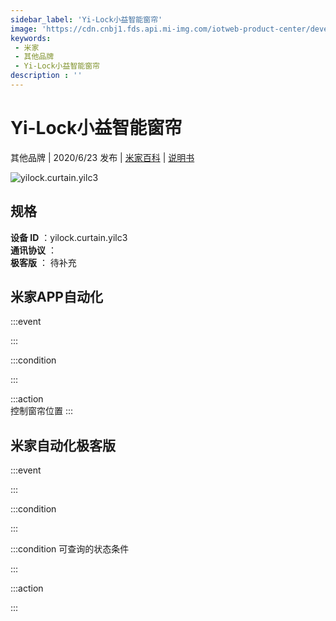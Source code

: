 ```yaml
---
sidebar_label: 'Yi-Lock小益智能窗帘'
image: 'https://cdn.cnbj1.fds.api.mi-img.com/iotweb-product-center/developer_1589974476270XIA3RQBh.png?GalaxyAccessKeyId=AKVGLQWBOVIRQ3XLEW&Expires=9223372036854775807&Signature=tnfO+zzb6/9S84v5dQb4ltePtZw='
keywords: 
 - 米家
 - 其他品牌
 - Yi-Lock小益智能窗帘
description : ''
---
```

# Yi-Lock小益智能窗帘

其他品牌 | 2020/6/23 发布 | [米家百科](https://home.mi.com/webapp/content/baike/product/index.html?model=yilock.curtain.yilc3) | [说明书](https://home.mi.com/views/introduction.html?model=yilock.curtain.yilc3&region=cn)

![yilock.curtain.yilc3](https://cdn.cnbj1.fds.api.mi-img.com/iotweb-product-center/developer_1589974476270XIA3RQBh.png?GalaxyAccessKeyId=AKVGLQWBOVIRQ3XLEW&Expires=9223372036854775807&Signature=tnfO+zzb6/9S84v5dQb4ltePtZw=)

## 规格  
> 
**设备 ID** ：yilock.curtain.yilc3  
**通讯协议** ：  
**极客版**  ： 待补充 


## 米家APP自动化  

:::event  

:::

:::condition  

:::

:::action   
控制窗帘位置
:::

## 米家自动化极客版  

:::event  

:::

:::condition  

:::

:::condition 可查询的状态条件  

:::

:::action  

:::

        
